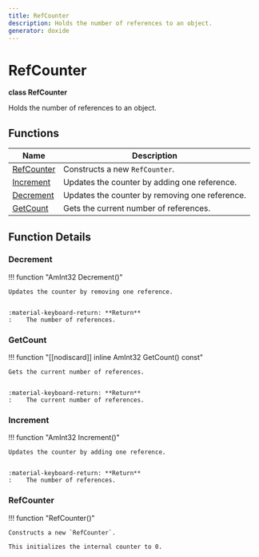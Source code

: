 ```yaml
---
title: RefCounter
description: Holds the number of references to an object.
generator: doxide
---
```



# RefCounter

**class  RefCounter**


Holds the number of references to an object.


    


## Functions

| Name | Description |
| ---- | ----------- |
| [RefCounter](#RefCounter) | Constructs a new `RefCounter`. |
| [Increment](#Increment) | Updates the counter by adding one reference. |
| [Decrement](#Decrement) | Updates the counter by removing one reference. |
| [GetCount](#GetCount) | Gets the current number of references. |

## Function Details

### Decrement<a name="Decrement"></a>
!!! function "AmInt32 Decrement()"

    
    Updates the counter by removing one reference.
    
    
    :material-keyboard-return: **Return**
    :    The number of references.
            
    

### GetCount<a name="GetCount"></a>
!!! function "[[nodiscard]] inline AmInt32 GetCount() const"

    
    Gets the current number of references.
    
    
    :material-keyboard-return: **Return**
    :    The current number of references.
            
    

### Increment<a name="Increment"></a>
!!! function "AmInt32 Increment()"

    
    Updates the counter by adding one reference.
    
    
    :material-keyboard-return: **Return**
    :    The number of references.
            
    

### RefCounter<a name="RefCounter"></a>
!!! function "RefCounter()"

    
    Constructs a new `RefCounter`.
    
    This initializes the internal counter to 0.
            
    

